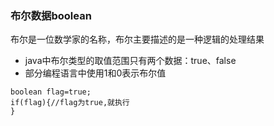 ### 布尔数据boolean
布尔是一位数学家的名称，布尔主要描述的是一种逻辑的处理结果

-   java中布尔类型的取值范围只有两个数据：true、false
-   部分编程语言中使用1和0表示布尔值
```
boolean flag=true;
if(flag){//flag为true,就执行
}
```
